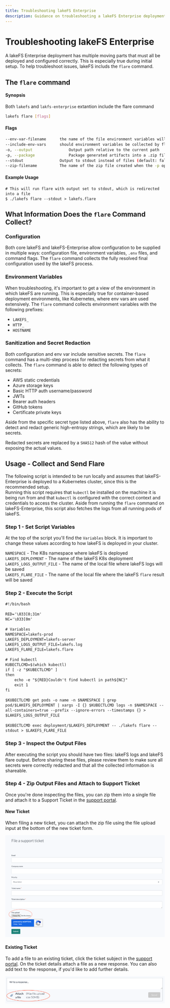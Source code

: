 ```yaml
---
title: Troubleshooting lakeFS Enterprise
description: Guidance on troubleshooting a lakeFS Enterprise deployment
---
```


# Troubleshooting lakeFS Enterprise

A lakeFS Enterprise deployment has multiple moving parts that must all be deployed and configured correctly. This is especially true during initial setup. To help troubleshoot issues, lakeFS includs the `flare` command.

## The `flare` command

#### Synopsis

Both `lakefs` and `lakfs-enterprise` extantion include the flare command

```bash
lakefs flare [flags]
```

#### Flags

```bash
--env-var-filename      the name of the file environment variables will be written to (default: lakefs-env.txt)
--include-env-vars      should environment variables be collected by flare (default: true)
-o, --output                Output path relative to the current path
-p, --package               Package generated artifacts into a .zip file (default: false)
--stdout                Output to stdout instead of files (default: false)
--zip-filename          The name of the zip file created when the -p option is used (default: lakefs-flare.zip)
```

#### Example Usage

```shell
# This will run flare with output set to stdout, which is redirected into a file
$ ./lakefs flare --stdout > lakefs.flare
```

## What Information Does the `flare` Command Collect?

### Configuration

Both core lakeFS and lakeFS-Enterprise allow configuration to be supplied in multiple ways: configuration file, environment variables, `.env` files, and command flags. The `flare` command collects the fully resolved final configuration used by the lakeFS process.

### Environment Variables

When troubleshooting, it's important to get a view of the environment in which lakeFS are running. This is especially true for container-based deployment environments, like Kubernetes, where env vars are used extensively. The `flare` command collects environment variables with the following prefixes:

- `LAKEFS_`
- `HTTP_`
- `HOSTNAME`

### Sanitization and Secret Redaction

Both configuration and env var include sensitive secrets. The `flare` command has a multi-step process for redacting secrets from what it collects. The `flare` command is able to detect the following types of secrets:

- AWS static credentials
- Azure storage keys
- Basic HTTP auth username/password
- JWTs
- Bearer auth headers
- GitHub tokens
- Certificate private keys

Aside from the specific secret type listed above, `flare` also has the ability to detect and redact generic high-entropy strings, which are likely to be secrets.

Redacted secrets are replaced by a `SHA512` hash of the value without exposing the actual values.


## Usage - Collect and Send Flare

The following script is intended to be run locally and assumes that lakeFS-Enterprise is deployed to a Kubernetes cluster, since this is the recommended setup.  
Running this script requires that `kubectl` be installed on the machine it is being run from and that `kubectl` is configured with the correct context and credentials to access the cluster. Aside from running the `flare` command on lakeFS-Enterprise, this script also fetches the logs from all running pods of lakeFS.

### Step 1 - Set Script Variables

At the top of the script you'll find the `Variables` block. It is important to change these values according to how lakeFS is deployed in your cluster.  

`NAMESPACE` - The K8s namespace where lakeFS is deployed  
`LAKEFS_DEPLOYMENT` - The name of the lakeFS K8s deployment  
`LAKEFS_LOGS_OUTPUT_FILE` - The name of the local file where lakeFS logs will be saved  
`LAKEFS_FLARE_FILE` - The name of the local file where the lakeFS `flare` result will be saved  

### Step 2 - Execute the Script

```shell
#!/bin/bash

RED='\033[0;31m'
NC='\033[0m'

# Variables
NAMESPACE=lakefs-prod
LAKEFS_DEPLOYMENT=lakefs-server
LAKEFS_LOGS_OUTPUT_FILE=lakefs.log
LAKEFS_FLARE_FILE=lakefs.flare

# Find kubectl
KUBECTLCMD=$(which kubectl)
if [ -z "$KUBECTLCMD" ]
then
    echo -e "${RED}Couldn't find kubectl in path${NC}"
    exit 1
fi

$KUBECTLCMD get pods -o name -n $NAMESPACE | grep pod/$LAKEFS_DEPLOYMENT | xargs -I {} $KUBECTLCMD logs -n $NAMESPACE --all-containers=true --prefix --ignore-errors --timestamps {} > $LAKEFS_LOGS_OUTPUT_FILE

$KUBECTLCMD exec deployment/$LAKEFS_DEPLOYMENT -- ./lakefs flare --stdout > $LAKEFS_FLARE_FILE
```

### Step 3 - Inspect the Output Files

After executing the script you should have two files: lakeFS logs and lakeFS flare output. Before sharing these files, please review them to make sure all secrets were correctly redacted and that all the collected information is shareable.

### Step 4 - Zip Output Files and Attach to Support Ticket

Once you're done inspecting the files, you can zip them into a single file and attach it to a Support Ticket in the [support portal](https://support.lakefs.io/).

#### New Ticket

When filing a new ticket, you can attach the zip file using the file upload input at the bottom of the new ticket form.

![new ticket](../assets/img/flare_new_ticket.png)

#### Existing Ticket

To add a file to an existing ticket, click the ticket subject in the [support portal](https://support.lakefs.io/). On the ticket details attach a file as a new response. You can also add text to the response, if you'd like to add further details.

![existing ticket](../assets/img/flare_existing_ticket.png)
